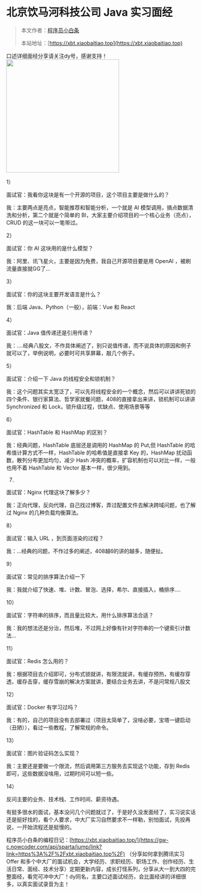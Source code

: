 # 北京饮马河科技公司 Java 实习面经

> 本文作者：[程序员小白条](https://github.com/luoye6)
>
> 本站地址：[https://xbt.xiaobaitiao.top](https://xbt.xiaobaitiao.top)

口述详细面经分享请关注dy号，感谢支持！
<img src="https://pic.yupi.icu/5563/202507082004834.png" width="300" height="300" />

1）

面试官：我看你这块是有一个开源的项目，这个项目主要是做什么的？

我：主要两点是亮点，智能推荐和智能分析，一个就是 AI 模型调用，搞点数据清洗和分析，第二个就是个简单的 BI，大家主要介绍项目的一个核心业务（亮点），CRUD 的这一块可以一笔带过。

2）

面试官：你 AI 这块用的是什么模型？

我：阿里、讯飞星火，主要是因为免费，我自己开源项目要是用 OpenAI ，被刷流量直接就GG了...

3）

面试官：你的这块主要开发语言是什么？

我：后端 Java、Python（一般），前端：Vue 和 React

4）

面试官：Java 值传递还是引用传递？

我：....经典八股文，不作具体阐述了，别只说值传递，而不说具体的原因和例子就可以了，举例说明，必要时可共享屏幕，敲几个例子。

5）

面试官：介绍一下 Java 的线程安全和锁机制？

我：这个问题其实太宽泛了，可以先将线程安全的一个概念，然后可以讲讲死锁的四个条件、银行家算法、哲学家就餐问题，408的直接拿出来讲，锁机制可以讲讲 Synchronized 和 Lock，锁升级过程，优缺点、使用场景等等

6）

面试官：HashTable 和 HashMap 的区别？

我：经典问题，HashTable 底层还是调用的 HashMap 的 Put,但 HashTable 的哈希值计算方式不一样，HashTable 的哈希值是直接拿 Key 的，HashMap 扰动函数，散列分布更加均匀，减少 Hash 冲突的概率，扩容机制也可以对比一样，一般也用不着 HashTable 和 Vector 基本一样，很少用到。

7)

面试官：Nginx 代理这块了解多少？

我：正向代理，反向代理，自己找过博客，弄过配置文件去解决跨域问题，也了解过 Nginx 的几种负载均衡算法。

8）

面试官：输入 URL ，到页面渲染的过程？

我：...经典的问题，不作过多的阐述，408越6的讲的越多，随便扯。

9）

面试官：常见的排序算法介绍一下

我：我就介绍了快速、堆、计数、冒泡、选择，希尔、直接插入，桶排序....

10）

面试官：字符串的排序，而且量比较大，用什么排序算法合适？

我：我的想法还是分治，然后堆，不过网上好像有针对字符串的一个键索引计数法...

11）

面试官：Redis 怎么用的？

我：根据项目去介绍即可，分布式锁就讲，有限流就讲，有缓存预热，有缓存穿透，缓存击穿，缓存雪崩的解决方案就讲，要结合业务去讲，不是问常规八股文

12）

面试官：Docker 有学习过吗？

我：有的，自己的项目没有去部署过（项目太简单了，没啥必要，宝塔一键启动（丑陋）），看过一些教程，了解常规的命令。

13）

面试官：图片验证码怎么实现？

我：主要还是要做一个限流，然后调用第三方服务去实现这个功能，存到 Redis 即可，这些数据没啥用，过期时间可以短一些。

14）

反问主要的业务、技术栈、工作时间、薪资待遇。

有挺多很水的面试，基本没问几个问题就过了，于是好久没发面经了，实习说实话还是挺好找的，看个人要求，中大厂实习自然要求不一样勒，别怕面试，先投再说，一开始流程还是挺慢的。



程序员小白条的编程日记：[https://xbt.xiaobaitiao.top/](https://gw-c.nowcoder.com/api/sparta/jump/link?link=https%3A%2F%2Fxbt.xiaobaitiao.top%2F) （分享如何拿到腾讯实习 Offer 和多个中大厂的面试机会，大学经历、求职经历、职场工作、创作经历、生活日常、面经、技术分享）定期更新内容，成长打怪系列，分享从大一到大四的完整面经，看完可冲中大厂！dy同名，主要口述面试经历，会比面经讲的详细很多，以真实面试录音为主！